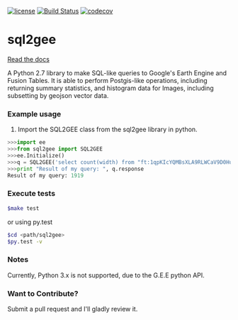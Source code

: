 [![license](https://img.shields.io/github/license/mashape/apistatus.svg)](https://github.com/Vizzuality/sql2gee/blob/develop/LICENSE)
[![Build Status](https://travis-ci.org/Vizzuality/forest-atlas-landscape-cms.svg?branch=develop)](https://travis-ci.org/Vizzuality/forest-atlas-landscape-cms)
[![codecov](https://codecov.io/gh/Vizzuality/sql2gee/branch/develop/graph/badge.svg)](https://codecov.io/gh/Vizzuality/sql2gee)

# sql2gee

[Read the docs](https://vizzuality.github.io/sql2gee/)

A Python 2.7 library to make SQL-like queries to Google's Earth Engine and Fusion Tables. It is able to perform
Postgis-like operations, including returning summary statistics, and histogram data for Images, including subsetting
by geojson vector data.




### Example usage

1. Import the SQL2GEE class from the sql2gee library in python.
```python
>>>import ee
>>>from sql2gee import SQL2GEE
>>>ee.Initialize()
>>>q = SQL2GEE('select count(width) from "ft:1qpKIcYQMBsXLA9RLWCaV9D0Hus2cMQHhI-ViKHo" where width > 100 ')
>>>print "Result of my query: ", q.response
Result of my query: 1919
```

### Execute tests

```bash
$make test
```

or using py.test

```bash
$cd <path/sql2gee>
$py.test -v
```

### Notes

Currently, Python 3.x is not supported, due to the G.E.E python API.

### Want to Contribute?
Submit a pull request and I'll gladly review it.

